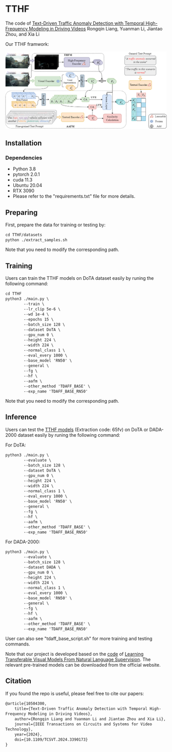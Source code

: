 # TTHF
The code of [Text-Driven Traffic Anomaly Detection with Temporal High-Frequency Modeling in Driving Videos](https://ieeexplore.ieee.org/document/10504300)
Rongqin Liang, Yuanman Li, Jiantao Zhou, and Xia Li

Our TTHF framwork:

<img src="TTHF.png" width="1000">

## Installation
### Dependencies
 - Python 3.8
 - pytorch 2.0.1
 - cuda 11.3
 - Ubuntu 20.04
 - RTX 3090
 - Please refer to the "requirements.txt" file for more details.

## Preparing
First, prepare the data for training or testing by:

```
cd TTHF/datasets
python ./extract_samples.sh
```
Note that you need to modify the corresponding path.

## Training
Users can train the TTHF models on DoTA dataset easily by runing the following command:

```
cd TTHF
python3 ./main.py \
        --train \
        --lr_clip 5e-6 \
        --wd 1e-4 \
        --epochs 15 \
        --batch_size 128 \
        --dataset DoTA \
        --gpu_num 0 \
        --height 224 \
        --width 224 \
        --normal_class 1 \
        --eval_every 1000 \
        --base_model 'RN50' \
        --general \
        --fg \
        --hf \
        --aafm \
        --other_method 'TDAFF_BASE' \
        --exp_name 'TDAFF_BASE_RN50'
```
Note that you need to modify the corresponding path.

## Inference 
Users can test the [TTHF models](https://www.alipan.com/s/5xfCZS1kCCc) (Extraction code: 65fv) on DoTA or DADA-2000 dataset easily by runing the following command:

For DoTA:
```
python3 ./main.py \
        --evaluate \
        --batch_size 128 \
        --dataset DoTA \
        --gpu_num 0 \
        --height 224 \
        --width 224 \
        --normal_class 1 \
        --eval_every 1000 \
        --base_model 'RN50' \
        --general \
        --fg \
        --hf \
        --aafm \
        --other_method 'TDAFF_BASE' \
        --exp_name 'TDAFF_BASE_RN50'
```

For DADA-2000:
```
python3 ./main.py \
        --evaluate \
        --batch_size 128 \
        --dataset DADA \
        --gpu_num 0 \
        --height 224 \
        --width 224 \
        --normal_class 1 \
        --eval_every 1000 \
        --base_model 'RN50' \
        --general \
        --fg \
        --hf \
        --aafm \
        --other_method 'TDAFF_BASE' \
        --exp_name 'TDAFF_BASE_RN50'
```
User can also see "tdaff_base_script.sh" for more training and testing commands.

Note that our project is developed based on the [code](https://github.com/openai/CLIP) of [Learning Transferable Visual Models From Natural Language Supervision](https://arxiv.org/abs/2103.00020). The relevant pre-trained models can be downloaded from the official website.

## Citation

If you found the repo is useful, please feel free to cite our papers:
```
@article{10504300,
    title={Text-Driven Traffic Anomaly Detection with Temporal High-Frequency Modeling in Driving Videos},
    author={Rongqin Liang and Yuanman Li and Jiantao Zhou and Xia Li},
    journal={IEEE Transactions on Circuits and Systems for Video Technology},
    year={2024},
    doi={10.1109/TCSVT.2024.3390173}
}

```

